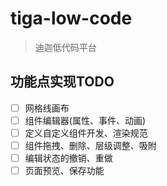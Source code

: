 # tiga-low-code

> 迪迦低代码平台

## 功能点实现TODO

- [ ] 网格线画布
- [ ] 组件编辑器(属性、事件、动画)
- [ ] 定义自定义组件开发、渲染规范
- [ ] 组件拖拽、删除、层级调整、吸附
- [ ] 编辑状态的撤销、重做
- [ ] 页面预览、保存功能
